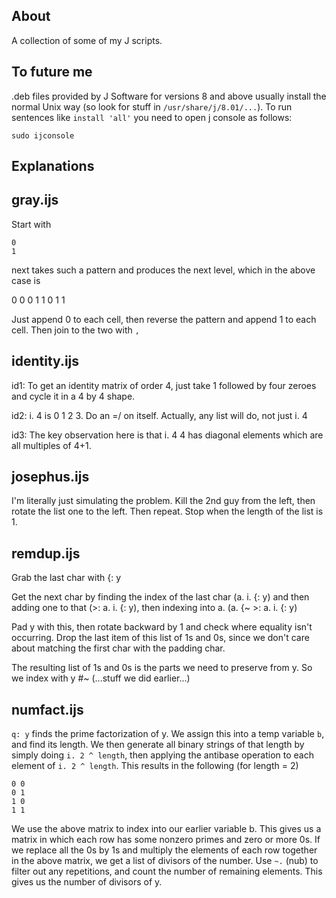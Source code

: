 About
-----

A collection of some of my J scripts.

To future me
------------

.deb files provided by J Software for versions 8 and above usually install the normal Unix way (so look for stuff in `/usr/share/j/8.01/...`). To run sentences like `install 'all'` you need to open j console as follows:

    sudo ijconsole

Explanations
------------

gray.ijs
--------

Start with

    0
    1

next takes such a pattern and produces the next level, which in the above case is

   0 0
   0 1
   1 0
   1 1

Just append 0 to each cell, then reverse the pattern and append 1 to each cell. Then join to the two with `,`

identity.ijs
------------

id1: To get an identity matrix of order 4, just take 1 followed by four zeroes and cycle it in a 4 by 4 shape.

id2: i. 4 is 0 1 2 3. Do an =/ on itself. Actually, any list will do, not just i. 4

id3: The key observation here is that i. 4 4 has diagonal elements which are all multiples of 4+1.

josephus.ijs
------------

I'm literally just simulating the problem. Kill the 2nd guy from the left, then rotate the list one to the left. Then repeat. Stop when the length of the list is 1.

remdup.ijs
----------

Grab the last char with {: y

Get the next char by finding the index of the last char (a. i. {: y) and then adding one to that (>: a. i. {: y), then indexing into a. (a. {~ >: a. i. {: y)

Pad y with this, then rotate backward by 1 and check where equality isn't occurring. Drop the last item of this list of 1s and 0s, since we don't care about matching the first char with the padding char.

The resulting list of 1s and 0s is the parts we need to preserve from y. So we index with y #~ (...stuff we did earlier...)

numfact.ijs
-----------

`q: y` finds the prime factorization of y. We assign this into a temp variable `b`, and find its length. We then generate all binary strings of that length by simply doing `i. 2 ^ length`, then applying the antibase operation to each element of `i. 2 ^ length`. This results in the following (for length = 2)

    0 0
    0 1
    1 0
    1 1

We use the above matrix to index into our earlier variable b. This gives us a matrix in which each row has some nonzero primes and zero or more 0s. If we replace all the 0s by 1s and multiply the elements of each row together in the above matrix, we get a list of divisors of the number. Use `~.` (nub) to filter out any repetitions, and count the number of remaining elements. This gives us the number of divisors of y.
